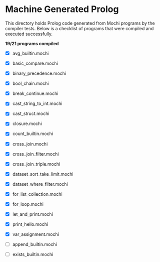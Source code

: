 # Machine Generated Prolog

This directory holds Prolog code generated from Mochi programs by the compiler tests.
Below is a checklist of programs that were compiled and executed successfully.

**19/21 programs compiled**

- [x] avg_builtin.mochi
- [x] basic_compare.mochi
- [x] binary_precedence.mochi
- [x] bool_chain.mochi
- [x] break_continue.mochi
- [x] cast_string_to_int.mochi
- [x] cast_struct.mochi
- [x] closure.mochi
- [x] count_builtin.mochi
- [x] cross_join.mochi
- [x] cross_join_filter.mochi
- [x] cross_join_triple.mochi
- [x] dataset_sort_take_limit.mochi
- [x] dataset_where_filter.mochi
- [x] for_list_collection.mochi
- [x] for_loop.mochi
- [x] let_and_print.mochi
- [x] print_hello.mochi
- [x] var_assignment.mochi
- [ ] append_builtin.mochi
- [ ] exists_builtin.mochi


